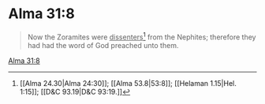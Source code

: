 # Alma 31:8

> Now the Zoramites were <u>dissenters</u>[^a] from the Nephites; therefore they had had the word of God preached unto them.

[Alma 31:8](https://www.churchofjesuschrist.org/study/scriptures/bofm/alma/31?lang=eng&id=p8#p8)


[^a]: [[Alma 24.30|Alma 24:30]]; [[Alma 53.8|53:8]]; [[Helaman 1.15|Hel. 1:15]]; [[D&C 93.19|D&C 93:19.]]
